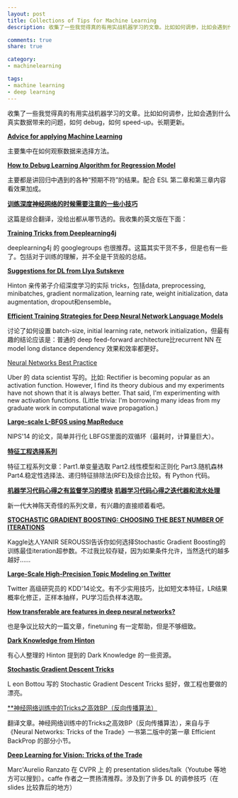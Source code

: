 ```yaml
---
layout: post
title: Collections of Tips for Machine Learning
description: 收集了一些我觉得真的有用实战机器学习的文章。比如如何调参，比如会遇到什么真实数据带来的问题，如何 debug，如何 speed-up。长期更新。

comments: true
share: true

category:
- machinelearning

tags:
- machine learning
- deep learning
---
```


收集了一些我觉得真的有用实战机器学习的文章。比如如何调参，比如会遇到什么真实数据带来的问题，如何 debug，如何 speed-up。长期更新。

[**Advice for applying Machine Learning**](https://jmetzen.github.io/2015-01-29/ml_advice.html)
 
主要集中在如何观察数据来选择方法。

[**How to Debug Learning Algorithm for Regression Model**](http://vitalflux.com/machine-learning-debug-learning-algorithm-regression-model/)

主要都是讲回归中遇到的各种“预期不符”的结果。配合 ESL 第二章和第三章内容看效果加成。

[**训练深度神经网络的时候需要注意的一些小技巧**](http://www.weibo.com/p/1001603816330729006673)

这篇是综合翻译，没给出都从哪节选的。我收集的英文版在下面：

[**Training Tricks from Deeplearning4j**](http://deeplearning4j.org/trainingtricks.html)

deeplearning4j 的 googlegroups 也很推荐。这篇其实干货不多，但是也有一些了。包括对于训练的理解，并不全是干货般的总结。

[**Suggestions for DL from Llya Sutskeve**](http://www.weibo.com/p/1001603799166017998138)

Hinton 亲传弟子介绍深度学习的实际 tricks，包括data, preprocessing, minibatches, gradient normalization, learning rate, weight initialization, data augmentation, dropout和ensemble。

[**Efficient Training Strategies for Deep Neural Network Language Models**](https://fb56552f-a-62cb3a1a-s-sites.googlegroups.com/site/deeplearningworkshopnips2014/71.pdf?attachauth=ANoY7cp_eDwTXPm6iWHdBRhlIsgPASEAwkW-exLSOsz467mge7zLCkBMWznOu_G90vGVtqNvXOusc4z6cC6hEnHk6YzHtuEr_kyU0fyme7asaECN0zvoNwDk5258CueoB6fY3WtLvbJzYok1xiIeWSFYtk5mKXCXFDMI6djwhjCX1xi0GEEv_x7uMQwTdQlDItZ3kgLnZ2RjctQmIXDCu58fS3Wby4vWX3CkhMIf_EpCXx7jDn_M2SM%3D&attredirects=0)

讨论了如何设置 batch-size, initial learning rate, network initialization，但最有趣的结论应该是：普通的 deep feed-forward architecture比recurrent NN 在 model long distance dependency 效果和效率都更好。

[Neural Networks Best Practice](http://www.kentran.net/2013/04/neural-network-best-practices.html)

Uber 的 data scientist 写的。比如: Rectifier is becoming popular as an activation function. However, I find its theory dubious and my experiments have not shown that it is always better. That said, I'm experimenting with new activation functions. (Little trivia: I'm borrowing many ideas from my graduate work in computational wave propagation.) 

[**Large-scale L-BFGS using MapReduce**](http://papers.nips.cc/paper/5333-large-scale-l-bfgs-using-mapreduce.pdf)

NIPS'14 的论文，简单并行化 LBFGS里面的双循环（最耗时，计算量巨大）。

[**特征工程选择系列**](http://blog.datadive.net/selecting-good-features-part-iv-stability-selection-rfe-and-everyting-side-by-side/)

特征工程系列文章：Part1.单变量选取 Part2.线性模型和正则化 Part3.随机森林 Part4.稳定性选择法、递归特征排除法(RFE)及综合比较。有 Python 代码。

[**机器学习代码心得之​有监督学习的模块**](http://www.weibo.com/p/1001603795687165852957)
[**机器学习代码心得之迭代器和流水处理**](http://www.weibo.com/p/1001603795714256832384)

新一代大神陈天奇怪的系列文章，有兴趣的直接顺着看吧。

[**STOCHASTIC GRADIENT BOOSTING: CHOOSING THE BEST NUMBER OF ITERATIONS**](http://yanirseroussi.com/2014/12/29/stochastic-gradient-boosting-choosing-the-best-number-of-iterations/)

Kaggle达人YANIR SEROUSSI告诉你如何选择Stochastic Gradient Boosting的训练最佳iteration超参数。不过我比较存疑，因为如果条件允许，当然迭代的越多越好……

[**Large-Scale High-Precision Topic Modeling on Twitter**](http://www.eeshyang.com/papers/KDD14Jubjub.pdf)

Twitter 高级研究员的 KDD'14论文。有不少实用技巧，比如短文本特征，LR结果概率化修正，正样本抽样，PU学习后负样本选取。

[**How transferable are features in deep neural
networks?**](http://papers.nips.cc/paper/5347-how-transferable-are-features-in-deep-neural-networks.pdf)

也是争议比较大的一篇文章，finetuning 有一定帮助，但是不够细致。

[**Dark Knowledge from Hinton**](http://blog.csdn.net/yihaizhiyan/article/details/41359957)

有心人整理的 Hinton 提到的 Dark Knowledge 的一些资源。

[**Stochastic Gradient Descent Tricks**](http://leon.bottou.org/publications/pdf/tricks-2012.pdf)

L eon Bottou 写的 Stochastic Gradient Descent Tricks 挺好，做工程也要做的漂亮。 

[**神经网络训练中的Tricks之高效BP（反向传播算法）](http://blog.csdn.net/zouxy09/article/details/45288129)

翻译文章。神经网络训练中的Tricks之高效BP（反向传播算法），来自与于《Neural Networks: Tricks of the Trade》一书第二版中的第一章 Efficient BackProp 的部分小节。

[**Deep Learning for Vision: Tricks of the Trade**](http://bavm2013.splashthat.com/img/events/46439/assets/34a7.ranzato.pdf)

Marc'Aurelio Ranzato 在 CVPR 上 的 presentation slides/talk（Youtube 等地方可以搜到）。caffe 作者之一贾扬清推荐。涉及到了许多 DL 的调参技巧（在 slides 比较靠后的地方）
